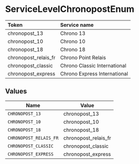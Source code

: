 # ServiceLevelChronopostEnum

|Token | Service name|
|:---|:---|
| chronopost_13 | Chrono 13|
| chronopost_10 | Chrono 10|
| chronopost_18| Chrono 18|
| chronopost_relais_fr | Chrono Point Relais|
| chronopost_classic | Chrono Classic International|
| chronopost_express | Chrono Express International|



## Values

| Name                   | Value                  |
| ---------------------- | ---------------------- |
| `CHRONOPOST_13`        | chronopost_13          |
| `CHRONOPOST_10`        | chronopost_10          |
| `CHRONOPOST_18`        | chronopost_18          |
| `CHRONOPOST_RELAIS_FR` | chronopost_relais_fr   |
| `CHRONOPOST_CLASSIC`   | chronopost_classic     |
| `CHRONOPOST_EXPRESS`   | chronopost_express     |